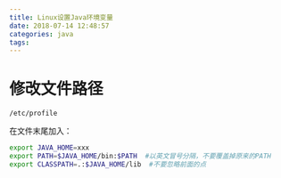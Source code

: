 ```yaml
---
title: Linux设置Java环境变量
date: 2018-07-14 12:48:57
categories: java
tags:
---
```


# 修改文件路径

`/etc/profile`

在文件末尾加入：

```bash
export JAVA_HOME=xxx
export PATH=$JAVA_HOME/bin:$PATH  #以英文冒号分隔，不要覆盖掉原来的PATH
export CLASSPATH=.:$JAVA_HOME/lib  #不要忽略前面的点
```
